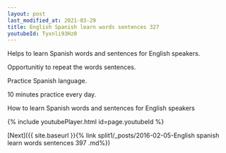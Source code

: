 ```yaml
---
layout: post
last_modified_at: 2021-03-29
title: English Spanish learn words sentences 327 
youtubeId: Tyxnli93Hz0
---
```

 
 
Helps to learn Spanish words and sentences for English speakers.

Opportunitiy to repeat the words sentences. 

Practice Spanish language. 
 
10 minutes practice every day. 
 
How to learn Spanish words and sentences for English speakers 
 
{% include youtubePlayer.html id=page.youtubeId %}
 
 
[Next]({{ site.baseurl }}{% link  split1/_posts/2016-02-05-English spanish learn words sentences 397 .md%})
 
